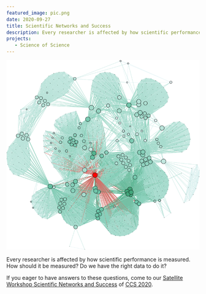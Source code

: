 ```yaml
---
featured_image: pic.png
date: 2020-09-27
title: Scientific Networks and Success
description: Every researcher is affected by how scientific performance is measured. How should it be measured? Join us for our Workshop to discuss these issues.
projects:
   - Science of Science
---
```


![nets](pic.png)

Every researcher is affected by how scientific performance is measured. How should it be measured? Do we have the right data to do it?

If you eager to have answers to these questions, come to our [Satellite Workshop Scientific Networks and Success](https://www.success-in.science/) of [CCS 2020](http://ccs2020.web.auth.gr/).
